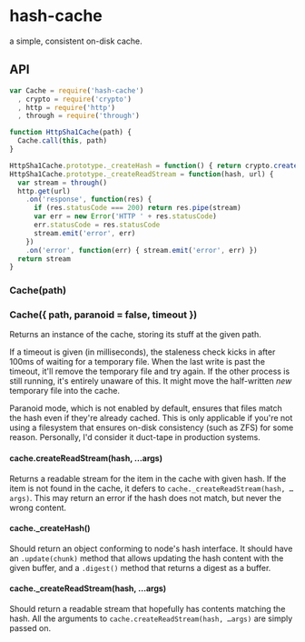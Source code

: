 # hash-cache

  a simple, consistent on-disk cache.

## API

```javascript
var Cache = require('hash-cache')
  , crypto = require('crypto')
  , http = require('http')
  , through = require('through')

function HttpSha1Cache(path) {
  Cache.call(this, path)
}

HttpSha1Cache.prototype._createHash = function() { return crypto.createHash('sha1') }
HttpSha1Cache.prototype._createReadStream = function(hash, url) {
  var stream = through()
  http.get(url)
    .on('response', function(res) {
      if (res.statusCode === 200) return res.pipe(stream)
      var err = new Error('HTTP ' + res.statusCode)
      err.statusCode = res.statusCode
      stream.emit('error', err)
    })
    .on('error', function(err) { stream.emit('error', err) })
  return stream
}
```

### Cache(path)
### Cache({ path, paranoid = false, timeout })

  Returns an instance of the cache, storing its stuff at the given path.

  If a timeout is given (in milliseconds), the staleness check kicks in after 100ms of waiting for a temporary file.
  When the last write is past the timeout, it'll remove the temporary file and try again.
  If the other process is still running, it's entirely unaware of this. It might move the half-written *new* temporary file into the cache.

  Paranoid mode, which is not enabled by default, ensures that files match the hash even if they're already cached.
  This is only applicable if you're not using a filesystem that ensures on-disk consistency (such as ZFS) for some reason.
  Personally, I'd consider it duct-tape in production systems.

#### cache.createReadStream(hash, …args)

  Returns a readable stream for the item in the cache with given hash. If the item is not found in the cache, it defers to `cache._createReadStream(hash, …args)`.
  This may return an error if the hash does not match, but never the wrong content.

#### cache._createHash()

  Should return an object conforming to node's hash interface. It should have an `.update(chunk)` method that allows updating the hash content with the given buffer, and a `.digest()` method that returns a digest as a buffer.

#### cache._createReadStream(hash, …args)

  Should return a readable stream that hopefully has contents matching the hash. All the arguments to `cache.createReadStream(hash, …args)` are simply passed on.

